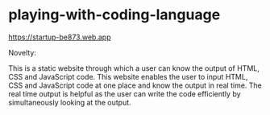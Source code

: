 # playing-with-coding-language

https://startup-be873.web.app

Novelty:

This is a static website through which a user can know the output of HTML, CSS and JavaScript code. This website enables the user to input HTML, CSS and JavaScript code at one place and know the output in real time. The real time output is helpful as the user can write the code efficiently by simultaneously looking at the output.
